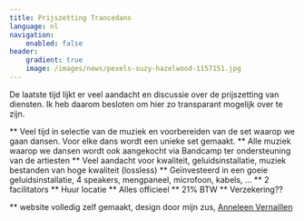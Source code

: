 ```yaml
---
title: Prijszetting Trancedans
language: nl
navigation: 
    enabled: false
header:
    gradient: true
    image: /images/news/pexels-suzy-hazelwood-1157151.jpg
---
```


De laatste tijd lijkt er veel aandacht en discussie over de prijszetting van diensten. Ik heb daarom besloten om hier zo transparant mogelijk over te zijn.

** Veel tijd in selectie van de muziek en voorbereiden van de set waarop we gaan dansen. Voor elke dans wordt een unieke set gemaakt.
** Alle muziek waarop we dansen wordt ook aangekocht via Bandcamp ter ondersteuning van de artiesten
** Veel aandacht voor kwaliteit, geluidsinstallatie, muziek bestanden van hoge kwaliteit (lossless)
** Geïnvesteerd in een goeie geluidsinstallatie, 4 speakers, mengpaneel, microfoon, kabels, ...
** 2 facilitators
** Huur locatie
** Alles officieel
** 21% BTW
** Verzekering??

** website volledig zelf gemaakt, design door mijn zus, [Anneleen Vernaillen](https://www.anneleenvernaillen.com/)

